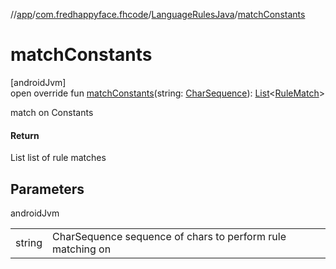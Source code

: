 //[app](../../../index.md)/[com.fredhappyface.fhcode](../index.md)/[LanguageRulesJava](index.md)/[matchConstants](match-constants.md)

# matchConstants

[androidJvm]\
open override fun [matchConstants](match-constants.md)(string: [CharSequence](https://kotlinlang.org/api/latest/jvm/stdlib/kotlin/-char-sequence/index.html)): [List](https://kotlinlang.org/api/latest/jvm/stdlib/kotlin.collections/-list/index.html)&lt;[RuleMatch](../-rule-match/index.md)&gt;

match on Constants

#### Return

List<RuleMatch> list of rule matches

## Parameters

androidJvm

| | |
|---|---|
| string | CharSequence sequence of chars to perform rule matching on |
